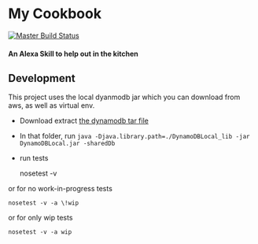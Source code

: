 # My Cookbook
[![Master Build Status](https://travis-ci.org/PeterMitrano/my_cookbook.svg?branch=master)](https://travis-ci.org/PeterMitrano/my_cookbook)

#### An Alexa Skill to help out in the kitchen

## Development

This project uses the local dyanmodb jar which you can download from aws, as well as virtual env.

 - Download extract [the dynamodb tar file](http://dynamodb-local.s3-website-us-west-2.amazonaws.com/dynamodb_local_latest.tar.gz)
 - In that folder, run `java -Djava.library.path=./DynamoDBLocal_lib -jar DynamoDBLocal.jar -sharedDb`
 - run tests


    nosetest -v

or for no work-in-progress tests

    nosetest -v -a \!wip

or for only wip tests

    nosetest -v -a wip
